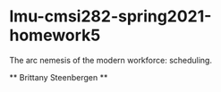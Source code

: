 # lmu-cmsi282-spring2021-homework5
The arc nemesis of the modern workforce: scheduling.

** Brittany Steenbergen **